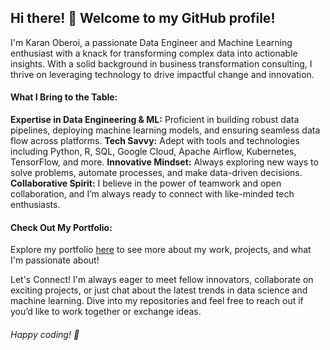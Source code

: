 ## Hi there! 👋 Welcome to my GitHub profile!

I'm Karan Oberoi, a passionate Data Engineer and Machine Learning enthusiast with a knack for transforming complex data into actionable insights. With a solid background in business transformation consulting, I thrive on leveraging technology to drive impactful change and innovation.

#### What I Bring to the Table:

**Expertise in Data Engineering & ML:** Proficient in building robust data pipelines, deploying machine learning models, and ensuring seamless data flow across platforms.
**Tech Savvy:** Adept with tools and technologies including Python, R, SQL, Google Cloud, Apache Airflow, Kubernetes, TensorFlow, and more.
**Innovative Mindset:** Always exploring new ways to solve problems, automate processes, and make data-driven decisions.
**Collaborative Spirit:** I believe in the power of teamwork and open collaboration, and I’m always ready to connect with like-minded tech enthusiasts.

#### Check Out My Portfolio:
Explore my portfolio [here](https://www.datascienceportfol.io/karanoberoi) to see more about my work, projects, and what I'm passionate about!

Let's Connect!
I'm always eager to meet fellow innovators, collaborate on exciting projects, or just chat about the latest trends in data science and machine learning. Dive into my repositories and feel free to reach out if you’d like to work together or exchange ideas.

###### Happy coding! 🚀

